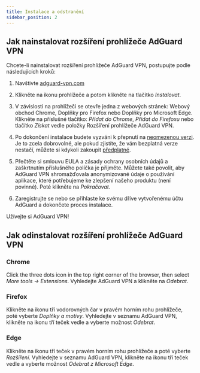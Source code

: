 ```yaml
---
title: Instalace a odstranění
sidebar_position: 2
---
```


## Jak nainstalovat rozšíření prohlížeče AdGuard VPN

Chcete-li nainstalovat rozšíření prohlížeče AdGuard VPN, postupujte podle následujících kroků:

1. Navštivte [adguard-vpn.com](https://adguard-vpn.com/browser-extension/overview.html)

2. Klikněte na ikonu prohlížeče a potom klikněte na tlačítko *Instalovat*.

3. V závislosti na prohlížeči se otevře jedna z webových stránek: Webový obchod Chrome, Doplňky pro Firefox nebo Doplňky pro Microsoft Edge. Klikněte na příslušné tlačítko: *Přidat do Chrome*, *Přidat do Firefoxu* nebo tlačítko *Získat* vedle položky Rozšíření prohlížeče AdGuard VPN.

4. Po dokončení instalace budete vyzváni k přepnutí na [neomezenou verzi](https://adguard-vpn.com/thankyou.html). Je to zcela dobrovolné, ale pokud zjistíte, že vám bezplatná verze nestačí, můžete si kdykoli zakoupit [předplatné](/general/subscription.md).

4. Přečtěte si smlouvu EULA a zásady ochrany osobních údajů a zaškrtnutím příslušného políčka je přijměte. Můžete také povolit, aby AdGuard VPN shromažďovala anonymizované údaje o používání aplikace, které potřebujeme ke zlepšení našeho produktu (není povinné). Poté klikněte na *Pokračovat*.

5. Zaregistrujte se nebo se přihlaste ke svému dříve vytvořenému účtu AdGuard a dokončete proces instalace.

Užívejte si AdGuard VPN!

## Jak odinstalovat rozšíření prohlížeče AdGuard VPN

### Chrome

Click the three dots icon in the top right corner of the browser, then select *More tools → Extensions*. Vyhledejte AdGuard VPN a klikněte na *Odebrat*.

### Firefox

Klikněte na ikonu tří vodorovných čar v pravém horním rohu prohlížeče, poté vyberte *Doplňky a motivy*. Vyhledejte v seznamu AdGuard VPN, klikněte na ikonu tří teček vedle a vyberte možnost *Odebrat*.

### Edge

Klikněte na ikonu tří teček v pravém horním rohu prohlížeče a poté vyberte *Rozšíření*. Vyhledejte v seznamu AdGuard VPN, klikněte na ikonu tří teček vedle a vyberte možnost *Odebrat z Microsoft Edge*.